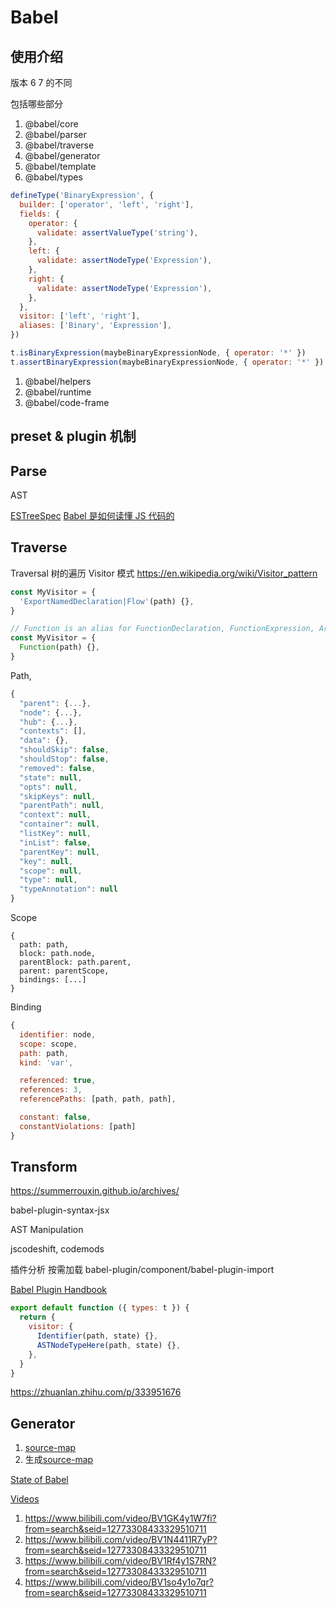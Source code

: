 # Babel

## 使用介绍

版本 6 7 的不同

包括哪些部分

1. @babel/core
1. @babel/parser
1. @babel/traverse
1. @babel/generator
1. @babel/template
1. @babel/types

```js
defineType('BinaryExpression', {
  builder: ['operator', 'left', 'right'],
  fields: {
    operator: {
      validate: assertValueType('string'),
    },
    left: {
      validate: assertNodeType('Expression'),
    },
    right: {
      validate: assertNodeType('Expression'),
    },
  },
  visitor: ['left', 'right'],
  aliases: ['Binary', 'Expression'],
})

t.isBinaryExpression(maybeBinaryExpressionNode, { operator: '*' })
t.assertBinaryExpression(maybeBinaryExpressionNode, { operator: '*' })
```

1. @babel/helpers
1. @babel/runtime
1. @babel/code-frame

## preset & plugin 机制

## Parse

AST

[ESTreeSpec](https://github.com/estree/estree)
[Babel 是如何读懂 JS 代码的](https://zhuanlan.zhihu.com/p/27289600)

## Traverse

Traversal 树的遍历
Visitor 模式 https://en.wikipedia.org/wiki/Visitor_pattern

```js
const MyVisitor = {
  'ExportNamedDeclaration|Flow'(path) {},
}

// Function is an alias for FunctionDeclaration, FunctionExpression, ArrowFunctionExpression, ObjectMethod and ClassMethod.
const MyVisitor = {
  Function(path) {},
}
```

Path,

```js
{
  "parent": {...},
  "node": {...},
  "hub": {...},
  "contexts": [],
  "data": {},
  "shouldSkip": false,
  "shouldStop": false,
  "removed": false,
  "state": null,
  "opts": null,
  "skipKeys": null,
  "parentPath": null,
  "context": null,
  "container": null,
  "listKey": null,
  "inList": false,
  "parentKey": null,
  "key": null,
  "scope": null,
  "type": null,
  "typeAnnotation": null
}
```

Scope

```
{
  path: path,
  block: path.node,
  parentBlock: path.parent,
  parent: parentScope,
  bindings: [...]
}
```

Binding

```js
{
  identifier: node,
  scope: scope,
  path: path,
  kind: 'var',

  referenced: true,
  references: 3,
  referencePaths: [path, path, path],

  constant: false,
  constantViolations: [path]
}
```

## Transform

https://summerrouxin.github.io/archives/

babel-plugin-syntax-jsx

AST Manipulation

jscodeshift, codemods

插件分析 按需加载 babel-plugin/component/babel-plugin-import

[Babel Plugin Handbook](https://github.com/jamiebuilds/babel-handbook/blob/master/translations/en/plugin-handbook.md#toc-manipulation)

```js
export default function ({ types: t }) {
  return {
    visitor: {
      Identifier(path, state) {},
      ASTNodeTypeHere(path, state) {},
    },
  }
}
```

https://zhuanlan.zhihu.com/p/333951676

## Generator

1. [source-map](https://github.com/mozilla/source-map)
1. 生成[source-map](https://zhuanlan.zhihu.com/p/308516099)

[State of Babel](https://babeljs.io/blog/2016/12/07/the-state-of-babel)

[Videos](https://www.babeljs.cn/videos)

1. https://www.bilibili.com/video/BV1GK4y1W7fi?from=search&seid=12773308433329510711
1. https://www.bilibili.com/video/BV1N4411R7yP?from=search&seid=12773308433329510711
1. https://www.bilibili.com/video/BV1Rf4y1S7RN?from=search&seid=12773308433329510711
1. https://www.bilibili.com/video/BV1so4y1o7qr?from=search&seid=12773308433329510711
